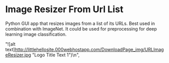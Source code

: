 # Image Resizer From Url List

Python GUI app that resizes images from a list of its URLs. Best used in combination with ImageNet. It could be used for preprocessing for deep learning image classification.

"![alt text]http://littlehellosite.000webhostapp.com/DownloadPage_img/URLImageResizer.jpg \"Logo Title Text 1\")\n",
